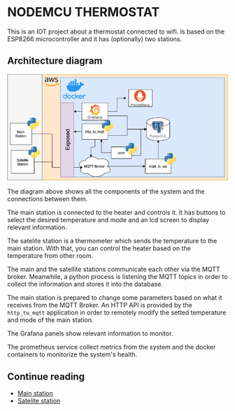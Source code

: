 # NODEMCU THERMOSTAT

This is an IOT project about a thermostat connected to wifi. Is based on the ESP8266 microcontroller and it has (optionally) two stations.

## Architecture diagram

![Diagram preview](./thermostat.png)

The diagram above shows all the components of the system and the connections between them.

The main station is connected to the heater and controls it. It has buttons to select the desired temperature and mode and an lcd screen to display relevant information.

The satelite station is a thermometer which sends the temperature to the main station. With that, you can control the heater based on the temperature from other room.

The main and the satellite stations communicate each other via the MQTT broker. Meanwhile, a python process is listening the MQTT topics in order to collect the information and stores it into the database.

The main station is prepared to change some parameters based on what it receives from the MQTT Broker. An HTTP API is provided by the `http_to_mqtt` application in order to remotely modify the setted temperature and mode of the main station.

The Grafana panels show relevant information to monitor.

The prometheus service collect metrics from the system and the docker containers to monitorize the system's health.


## Continue reading

- [Main station](./main-station.md)
- [Satelite station](./satelite-station.md)